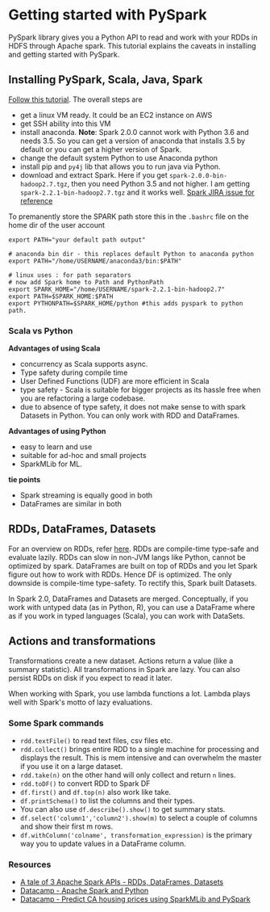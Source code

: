 # Getting started with PySpark
PySpark library gives you a Python API to read and work with your RDDs in HDFS through Apache spark. This tutorial explains the caveats in installing and getting started with PySpark.

## Installing PySpark, Scala, Java, Spark
[Follow this tutorial](https://medium.com/@josemarcialportilla/getting-spark-python-and-jupyter-notebook-running-on-amazon-ec2-dec599e1c297). The overall steps are

 - get a linux VM ready. It could be an EC2 instance on AWS
 - get SSH ability into this VM
 - install anaconda. **Note**: Spark 2.0.0 cannot work with Python 3.6 and needs 3.5. So you can get a version of anaconda that installs 3.5 by default or you can get a higher version of Spark.
 - change the default system Python to use Anaconda python
 - install pip and `py4j` lib that allows you to run java via Python.
 - download and extract Spark. Here if you get `spark-2.0.0-bin-hadoop2.7.tgz`, then you need Python 3.5 and not higher. I am getting `spark-2.2.1-bin-hadoop2.7.tgz` and it works well. [Spark JIRA issue for reference](https://issues.apache.org/jira/browse/SPARK-19019)

To premanently store the SPARK path store this in the `.bashrc` file on the home dir of the user account

```shell
export PATH="your default path output"

# anaconda bin dir - this replaces default Python to anaconda python
export PATH="/home/USERNAME/anaconda3/bin:$PATH"

# linux uses : for path separators
# now add Spark home to Path and PythonPath
export SPARK_HOME="/home/USERNAME/spark-2.2.1-bin-hadoop2.7"
export PATH=$SPARK_HOME:$PATH
export PYTHONPATH=$SPARK_HOME/python #this adds pyspark to python path.
```

### Scala vs Python
**Advantages of using Scala**
 - concurrency as Scala supports async.
 - Type safety during compile time
 - User Defined Functions (UDF) are more efficient in Scala
 - type safety - Scala is suitable for bigger projects as its hassle free when you are refactoring a large codebase.
 - due to absence of type safety, it does not make sense to with spark Datasets in Python. You can only work with RDD and DataFrames.

**Advantages of using Python**
 - easy to learn and use
 - suitable for ad-hoc and small projects
 - SparkMLib for ML.

**tie points**
 - Spark streaming is equally good in both
 - DataFrames are similar in both

## RDDs, DataFrames, Datasets
For an overview on RDDs, refer [here](the-big-data-ecosystem.html#rdd). RDDs are compile-time type-safe and evaluate lazily. RDDs can slow in non-JVM langs like Python, cannot be optimized by spark. DataFrames are built on top of RDDs and you let Spark figure out how to work with RDDs. Hence DF is optimized. The only downside is compile-time type-safety. To rectify this, Spark built Datasets.

In Spark 2.0, DataFrames and Datasets are merged. Conceptually, if you work with untyped data (as in Python, R), you can use a DataFrame where as if you work in typed languages (Scala), you can work with DataSets.

## Actions and transformations
Transformations create a new dataset. Actions return a value (like a summary statistic). All transformations in Spark are lazy. You can also persist RDDs on disk if you expect to read it later.

When working with Spark, you use lambda functions a lot. Lambda plays well with Spark's motto of lazy evaluations.

### Some Spark commands
 - `rdd.textFile()` to read text files, csv files etc.
 - `rdd.collect()` brings entire RDD to a single machine for processing and displays the result. This is mem intensive and can overwhelm the master if you use it on a large dataset.
 - `rdd.take(n)` on the other hand will only collect and return `n` lines.
 - `rdd.toDF()` to convert RDD to Spark DF
 - `df.first()` and `df.top(n)` also work like take.
 - `df.printSchema()` to list the columns and their types. 
 - You can also use `df.describe().show()` to get summary stats.
 - `df.select('column1','column2').show(m)` to select a couple of columns and show their first m rows.
 - `df.withColumn('colname', transformation_expression)` is the primary way you to update values in a DataFrame column.

### Resources
 * [A tale of 3 Apache Spark APIs - RDDs, DataFrames, Datasets](https://databricks.com/blog/2016/07/14/a-tale-of-three-apache-spark-apis-rdds-dataframes-and-datasets.html)
 * [Datacamp - Apache Spark and Python](https://www.datacamp.com/community/tutorials/apache-spark-python)
 * [Datacamp - Predict CA housing prices using SparkMLib and PySpark](https://www.datacamp.com/community/tutorials/apache-spark-tutorial-machine-learning#install)

